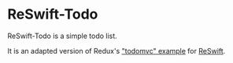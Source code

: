 # ReSwift-Todo

ReSwift-Todo is a simple todo list.

It is an adapted version of Redux's ["todomvc" example](https://github.com/rackt/redux/tree/master/examples/todomvc) for [ReSwift](https://github.com/ReSwift/ReSwift).
